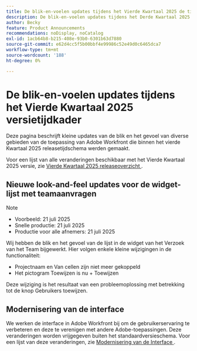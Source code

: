 ```yaml
---
title: De blik-en-voelen updates tijdens het Vierde Kwartaal 2025 de tijdkader van de versieduur
description: De blik-en-voelen updates tijdens het Derde Kwartaal 2025 de tijdkader van de versietijd
author: Becky
feature: Product Announcements
recommendations: noDisplay, noCatalog
exl-id: 1acb64b8-b215-408e-93b0-6301b63d7880
source-git-commit: e62d4cc5f5b00bbf4e99986c52e49d0c6465dca7
workflow-type: tm+mt
source-wordcount: '188'
ht-degree: 0%

---
```


# De blik-en-voelen updates tijdens het Vierde Kwartaal 2025 versietijdkader

Deze pagina beschrijft kleine updates van de blik en het gevoel van diverse gebieden van de toepassing van Adobe Workfront die binnen het vierde Kwartaal 2025 releasetijdschema werden gemaakt.

Voor een lijst van alle veranderingen beschikbaar met het Vierde Kwartaal 2025 versie, zie [ Vierde Kwartaal 2025 releaseoverzicht ](/help/quicksilver/product-announcements/product-releases/25-q4-release-activity/25-q4-release-overview.md).

## Nieuwe look-and-feel updates voor de widget-lijst met teamaanvragen

>[!NOTE]
>
>* Voorbeeld: 21 juli 2025
>* Snelle productie: 21 juli 2025
>* Productie voor alle afnemers: 21 juli 2025

Wij hebben de blik en het gevoel van de lijst in de widget van het Verzoek van het Team bijgewerkt.  Hier volgen enkele kleine wijzigingen in de functionaliteit:

* Projectnaam en Van cellen zijn niet meer gekoppeld
* Het pictogram Toewijzen is nu + Toewijzen

Deze wijziging is het resultaat van een probleemoplossing met betrekking tot de knop Gebruikers toewijzen.


## Modernisering van de interface

We werken de interface in Adobe Workfront bij om de gebruikerservaring te verbeteren en deze te verenigen met andere Adobe-toepassingen. Deze veranderingen worden vrijgegeven buiten het standaardversieschema. Voor een lijst van deze veranderingen, zie [ Modernisering van de Interface ](/help/quicksilver/product-announcements/product-releases/interface-modernization/interface-modernization.md).
